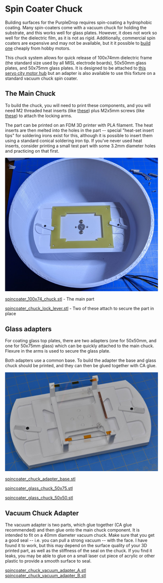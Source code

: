 Spin Coater Chuck
=================

Building surfaces for the PurpleDrop requires spin-coating a hydrophobic
coating. Many spin-coaters come with a vacuum chuck for holding the substrate,
and this works well for glass plates. However, it does
not work so well for the dielectric film, as it is not as rigid. Additionally,
commercial spin coaters are expensive and may not be available, but it
it possible to [build one](https://github.com/mcbridejc/spincoater) cheaply
from hobby motors.

This chuck system allows for quick release of 100x74mm dielectric frame (the
standard size used by all MISL electrode boards), 50x50mm glass plates, and
50x75mm glass plates. It is designed to be attached to 
[this servo city motor hub](https://www.servocity.com/0-125-0-770-set-screw-hub/)
but an adapter is also available to use this fixture on a standard vacuum chuck
spin coater.

## The Main Chuck

To build the chuck, you will need to print these components, and you will
need M2 threaded heat inserts (like [these](https://www.mcmaster.com/94459A110/))
plus M2x5mm screws (like [these](https://www.mcmaster.com/92000A012/)) to
attach the locking arms.

The part can be printed on an FDM 3D printer with PLA filament. The heat inserts
are then melted into the holes in the part -- special "heat-set insert tips" for 
soldering irons exist for this, although it is possible to insert them using a
standard conical soldering iron tip. If you've never used heat inserts, consider
printing a small test part with some 3.2mm diameter holes and practicing on that
first.

![Spincoater Chuck](images/chuck.jpg?raw=true "Spincoater Chuck")

[spincoater_100x74_chuck.stl](spincoater_100x74_chuck.stl) - The main part

[spincoater_chuck_lock_lever.stl](spincoater_chuck_lock_lever.stl) - Two of these attach to secure the part in place

## Glass adapters

For coating glass top plates, there are two adapters (one for 50x50mm, and one
for 50x75mm glass) which can be quickly attached to the main chuck. Flexure in
the arms is used to secure the glass plate.

Both adapters use a common base. To build the adapter the base and glass chuck
should be printed, and they can then be glued together with CA glue.

![Glass Adapter](images/glass_adapter.jpg?raw=true "Glass Adapter")

[spincoater_chuck_adapter_base.stl](spincoater_chuck_adapter_base.stl)

[spincoater_glass_chuck_50x75.stl](spincoater_glass_chuck_50x75.stl)

[spincoater_glass_chuck_50x50.stl](spincoater_glass_chuck_50x50.stl)

## Vacuum Chuck Adapter

The vacuum adapter is two parts, which glue together (CA glue recommended)
and then glue onto the main chuck component.
It is intended to fit on a 40mm diameter vacuum chuck.
Make sure that you get a good seal -- i.e. you can pull a strong vacuum -- 
with the face. I have found it to work, but this may depend on the 
surface quality of your 3D printed part, as well as the stiffness of the seal
on the chuck. If you find it leaks, you may be able to glue on a small laser
cut piece of acrylic or other plastic to provide a smooth surface to seal.

[spincoater_chuck_vacuum_adapter_A.stl](spincoater_chuck_vacuum_adapter_A.stl)
[spincoater_chuck_vacuum_adapter_B.stl](spincoater_chuck_vacuum_adapter_B.stl)
